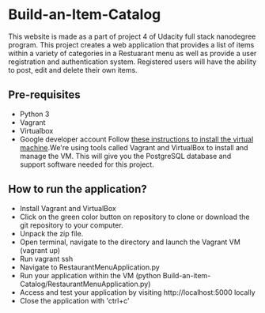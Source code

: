 # Build-an-Item-Catalog
This website is made as a part of project 4 of Udacity full stack nanodegree program. This project creates a web application that provides a list of items within a variety of categories in a Restuarant menu as well as provide a user registration and authentication system. Registered users will have the ability to post, edit and delete their own items.

## Pre-requisites
- Python 3
- Vagrant
- Virtualbox
- Google developer account
 Follow [these instructions to install the virtual machine](https://classroom.udacity.com/nanodegrees/nd004/parts/8d3e23e1-9ab6-47eb-b4f3-d5dc7ef27bf0/modules/bc51d967-cb21-46f4-90ea-caf73439dc59/lessons/5475ecd6-cfdb-4418-85a2-f2583074c08d/concepts/14c72fe3-e3fe-4959-9c4b-467cf5b7c3a0).We're using tools called Vagrant and VirtualBox to install and manage the VM. This will give you the PostgreSQL database and support software needed for this project.

## How to run the application?

- Install Vagrant and VirtualBox
- Click on the green color button on repository to clone or download the git repository to your computer.
- Unpack the zip file.
- Open terminal, navigate to the directory and launch the Vagrant VM (vagrant up)
- Run vagrant ssh
- Navigate to RestaurantMenuApplication.py
- Run your application within the VM (python Build-an-item-Catalog/RestaurantMenuApplication.py)
- Access and test your application by visiting http://localhost:5000 locally
- Close the application with 'ctrl+c'
